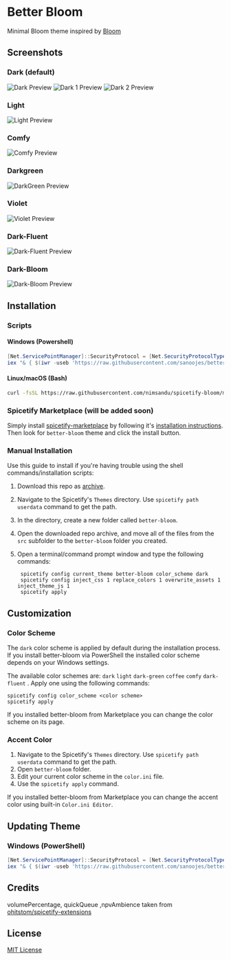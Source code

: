 # Better Bloom

Minimal Bloom theme inspired by [Bloom](https://github.com/nimsandu/spicetify-bloom)

## Screenshots

### Dark (default)

![Dark Preview](./assets/images/base.png)
![Dark 1 Preview](./assets/images/better-bloom-dark.png)
![Dark 2 Preview](./assets/images/better-bloom-dark2.png)

### Light

![Light Preview](./assets/images/better-bloom-light.png)

### Comfy

![Comfy Preview](./assets/images/better-bloom-comfy.png)

### Darkgreen

![DarkGreen Preview](./assets/images/better-bloom-darkgreen.png)

### Violet

![Violet Preview](./assets/images/better-bloom-violet.png)

### Dark-Fluent

![Dark-Fluent Preview](./assets/images/better-bloom-dark-fluent.png)

### Dark-Bloom

![Dark-Bloom Preview](./assets/images/better-bloom-dark-bloom.png)

## Installation

### Scripts

#### Windows (Powershell)

```powershell
[Net.ServicePointManager]::SecurityProtocol = [Net.SecurityProtocolType]::Tls12
iex "& { $(iwr -useb 'https://raw.githubusercontent.com/sanoojes/better-bloom/main/install/better-bloom.ps1') }"
```

#### Linux/macOS (Bash)

```bash
curl -fsSL https://raw.githubusercontent.com/nimsandu/spicetify-bloom/main/install/install.sh | bash
```

### Spicetify Marketplace (will be added soon)

Simply install [spicetify-marketplace](https://github.com/spicetify/spicetify-marketplace) by following it's
[installation instructions](https://github.com/spicetify/spicetify-marketplace/wiki/Installation). Then look for `better-bloom` theme and click the install button.

### Manual Installation

Use this guide to install if you're having trouble using the shell commands/installation scripts:

1. Download this repo as [archive](https://codeload.github.com/sanoojes/better-bloom/zip/refs/heads/main).
2. Navigate to the Spicetify's `Themes` directory. Use `spicetify path userdata` command to get the path.
3. In the directory, create a new folder called `better-bloom`.
4. Open the downloaded repo archive, and move all of the files from the `src` subfolder to the `better-bloom` folder you created.
5. Open a terminal/command prompt window and type the following commands:

   ```shell
    spicetify config current_theme better-bloom color_scheme dark
    spicetify config inject_css 1 replace_colors 1 overwrite_assets 1 inject_theme_js 1
    spicetify apply
   ```

## Customization

### Color Scheme

The `dark` color scheme is applied by default during the installation process. If you install better-bloom via PowerShell the installed color scheme depends on your Windows settings.

The available color schemes are: `dark` `light` `dark-green` `coffee` `comfy` `dark-fluent` . Apply one using the following commands:

```shell
spicetify config color_scheme <color scheme>
spicetify apply
```

If you installed better-bloom from Marketplace you can change the color scheme on its page.

### Accent Color

1. Navigate to the Spicetify's `Themes` directory. Use `spicetify path userdata` command to get the path.
2. Open `better-bloom` folder.
3. Edit your current color scheme in the `color.ini` file.
4. Use the `spicetify apply` command.

If you installed better-bloom from Marketplace you can change the accent color using built-in `Color.ini Editor`.

## Updating Theme

### Windows (PowerShell)

```powershell
[Net.ServicePointManager]::SecurityProtocol = [Net.SecurityProtocolType]::Tls12
iex "& { $(iwr -useb 'https://raw.githubusercontent.com/sanoojes/better-bloom/main/install/better-bloom.ps1') } -Action Update"
```

## Credits

volumePercentage, quickQueue ,npvAmbience taken from [ohitstom/spicetify-extensions](https://github.com/ohitstom/spicetify-extensions)

## License

[MIT License](LICENSE)
